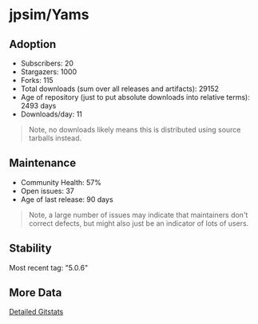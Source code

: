 # jpsim/Yams

## Adoption

- Subscribers: 20
- Stargazers: 1000
- Forks: 115
- Total downloads (sum over all releases and artifacts): 29152
- Age of repository (just to put absolute downloads into relative terms): 2493 days
- Downloads/day: 11

> Note, no downloads likely means this is distributed using source tarballs instead.

## Maintenance

- Community Health: 57%
- Open issues: 37
- Age of last release: 90 days

> Note, a large number of issues may indicate that maintainers don't correct defects, but might also
> just be an indicator of lots of users.

## Stability

Most recent tag: "5.0.6"

## More Data

[Detailed Gitstats](/bazel-catalog/gitstats/jpsim/Yams)

